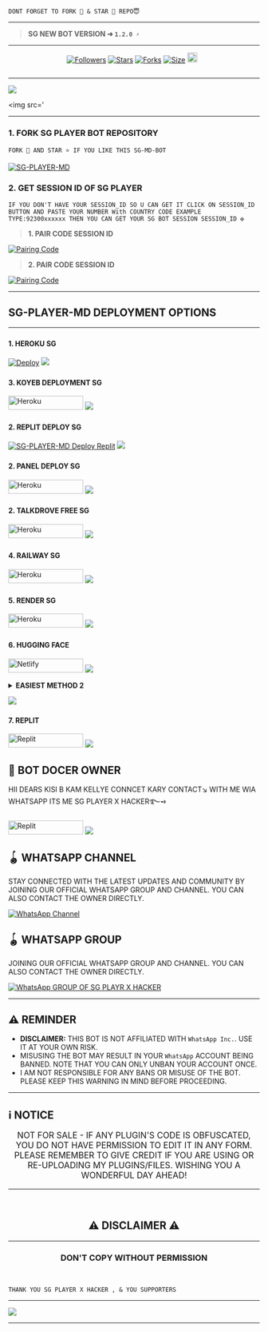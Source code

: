 
```
DONT FORGET TO FORK 🍴 & STAR 🌟 REPO😇
```
---

> **SG NEW BOT VERSION ➜ `1.2.0 ⚡`**
---





  <p align="center">
<a href="https://github.com/mrfrank-ofc/followers"><img title="Followers" src="https://img.shields.io/github/followers/itx-alii-raza?color=blue&style=flat-square"></a>
<a href="https://github.com/sgplayerxpo56/SG-PLAYER-MD-BOT/stargazers/"><img title="Stars" src="https://img.shields.io/github/stars/sgplayerxpo56/SG-PLAYER-MD-BOT?color=blue&style=flat-square"></a>
<a href="https://github.com/sgplayerxpo56/SG-PLAYER-MD-BOT/network/members"><img title="Forks" src="https://img.shields.io/github/forks/sgplayerxpo56/SG-PLAYER-MD-BOT?color=blue&style=flat-square"></a>
<a href="https://github.com/sgplayerxpo56/SG-PLAYER-MD-BOT/"><img title="Size" src="https://img.shields.io/github/repo-size/sgplayerxpo56/SG-PLAYER-MD-BOT?style=flat-square&color=blue"></a>
<a href="https://github.com/sgplayerxpo56/SG-PLAYER-MD-BOT/graphs/commit-activity"><img height="20" src="https://img.shields.io/badge/Maintained%3F-yes-blue.svg"></a>&nbsp;&nbsp;
</p>
<p align='center'>
</p>

<a href="https://git.io/typing-svg"><img src="https://readme-typing-svg.demolab.com?font=s+Ops+One&size=50&pause=1000&color=1BAFBAFF&center=true&width=810&height=100&lines=+THANKS FOR CHOOSING+SG-PLAYER-MD;MULTI+DEVICE+WHATSAPP+BOT;POWRER BY SG PLAYER=" alt="" /></a>
  </p>
  
--- 

<a><img src='https://files.catbox.moe/tuj52t.jpg'/></a>

<a><img src='

***




### 1. FORK SG PLAYER BOT REPOSITORY

`FORK 🍴 AND STAR ⭐ IF YOU LIKE THIS SG-MD-BOT`

  <a href="https://github.com/sgplayerxpo56/SG-PLAYER-MD-BOT/fork"><img title="SG-PLAYER-MD" src="https://files.catbox.moe/tuj52t.jpg"></a>
  
### 2. GET SESSION ID OF SG PLAYER
 
`IF YOU DON'T HAVE YOUR SESSION_ID SO U CAN GET IT CLICK ON SESSION_ID BUTTON AND PASTE YOUR NUMBER With COUNTRY CODE EXAMPLE TYPE:92300xxxxxx THEN YOU CAN GET YOUR SG BOT SESSION SESSION_ID ✠`


> **1. PAIR CODE SESSION ID**

<a href='https://sg-player-pair.vercel.app//' target="_blank">
  <img alt='Pairing Code' src='https://img.shields.io/badge/Get%20Pairing%20Code-yellow?style=for-the-badge&logo=opencv&logoColor=red'/>
</a>
<br> 

> **2. PAIR CODE SESSION ID**

<a href='https://sg-player-pair.vercel.app/' target="_blank">
  <img alt='Pairing Code' src='https://img.shields.io/badge/Get%20Pairing%20Code-darkpink?style=for-the-badge&logo=opencv&logoColor=red'/>
</a>
<br> 



---

### <h2 align="">SG-PLAYER-MD DEPLOYMENT OPTIONS</h2>

---

### <h4 align="">1. HEROKU SG</h4>
<p style="text-align: center; font-size: 1.2em;">


[![Deploy](https://www.herokucdn.com/deploy/button.svg)](https://dashboard.heroku.com/new?template=https://github.com/sgplayerxpo56/SG-PLAYER-MD-BOT)
<a><img src='https://i.imgur.com/LyHic3i.gif'/></a>

### <h4 align="">3. KOYEB DEPLOYMENT SG</h4>
<p style="text-align: center; font-size: 1.2em;">

<p align="">
<a href="https://app.koyeb.com/services/deploy?type=git&repository=sgplayerxpo56/SG-PLAYER-MD-BOT"' target="_blank"><img alt='Heroku' src='https://img.shields.io/badge/-koyeb ‎ deploy-FF009D?style=for-the-badge&logo=koyeb&logoColor=white'/< width=150 height=28/p></a>
<a><img src='https://i.imgur.com/LyHic3i.gif'/></a>

### <h4 align="">2. REPLIT DEPLOY SG</h4>

<a href="https://github.com/sgplayerxpo56/SG-PLAYER-MD-BOT"><img title="SG-PLAYER-MD Deploy Replit" src="https://img.shields.io/badge/DEPLOY REPLIT-h?color=black&style=for-the-badge&logo=Replit"></a>
<a><img src='https://i.imgur.com/LyHic3i.gif'/></a>

### <h4 align="">2. PANEL DEPLOY SG</h4>
<p style="text-align: center; font-size: 1.2em;">
  
<p align="">
<a href='https://github.com/sgplayerxpo56/SG-PLAYER-MD-BOT/archive/refs/heads/main.zip' target="_blank"><img alt='Heroku' src='https://img.shields.io/badge/Panel Zip-000000?style=for-the-badge&logo=bot-hosting&logoColor=white&labelColor=000000&color=blue'/< width=150 height=28/p></a>
  <a><img src='https://i.imgur.com/LyHic3i.gif'/></a>
  


### <h4 align="">2. TALKDROVE FREE SG</h4>
<p style="text-align: center; font-size: 1.2em;">
  
<p align="">
<a href='https://talkdrove.com/share-bot/11' target="_blank"><img alt='Heroku' src='https://img.shields.io/badge/-TalkDrove ‎Deploy-6971FF?style=for-the-badge&logo=Github&logoColor=white'/< width=150 height=28/p></a>
  <a><img src='https://i.imgur.com/LyHic3i.gif'/></a>

### <h4 align="">4. RAILWAY SG</h4>
<p style="text-align: center; font-size: 1.2em;">

<p align="">
<a href='https://railway.app/new' target="_blank"><img alt='Heroku' src='https://img.shields.io/badge/-railway deploy-FF8700?style=for-the-badge&logo=railway&logoColor=white'/< width=150 height=28/p></a>
<a><img src='https://i.imgur.com/LyHic3i.gif'/></a>

### <h4 align="">5. RENDER SG</h4>
<p style="text-align: center; font-size: 1.2em;">
  
<p align="">
<a href='https://dashboard.render.com/web/new' target="_blank"><img alt='Heroku' src='https://img.shields.io/badge/-Render deploy-black?style=for-the-badge&logo=render&logoColot=white'/< width=150 height=28/p></a>
<a><img src='https://i.imgur.com/LyHic3i.gif'/></a>

### <h4 align="">6. HUGGING FACE</h4>
<p style="text-align: center; font-size: 1.2em;">
  
<p align="">
<a href='https://app.netlify.com/' target="_blank"><img alt='Netlify' src='https://img.shields.io/badge/-Netlify Deploy-CC00FF?style=for-the-badge&logo=huggingface&logoColor=white'/< width=150 height=28/p></a> </a>
<a><img src='https://i.imgur.com/LyHic3i.gif'/></a>
<details>
  
<b><strong><summary align="" style="color: Yello;">EASIEST METHOD 2</summary></strong></b>
<p style="text-align: center; font-size: 1.2em;">
 
*❄️ Deploy SG-PLAYER-md 


> CREDITS SG PLAYER X HACKERSZ🎐

*ᴘᴏᴡᴇʀᴇᴅ ʙʏ ᴍʀ SG PLAYER X HACKER ᴏꜰᴄ*</h6>

</details>

<a><img src='https://i.imgur.com/LyHic3i.gif'/></a>


### <h4 align="">7. REPLIT</h4>
<p style="text-align: center; font-size: 1.2em;">

<p align="">
<a href='https://replit.com/~' target="_blank"><img alt='Replit' src='https://img.shields.io/badge/-Replit Deploy-1976D2?style=for-the-badge&logo=replit&logoColor=white'/< width=150 height=28/p></a> </a>
<a><img src='https://i.imgur.com/LyHic3i.gif'/></a>


## 👑 BOT DOCER OWNER 
HII DEARS KISI B KAM KELLYE CONNCET KARY CONTACT↘︎ WITH ME WIA WHATSAPP ITS ME SG PLAYER X HACKER࿐➺

<p align="">
<a href='https://wa.me/+923260602960?text=*ʜɪɪ+SGPLAYER+ɪ+ɴᴇᴇᴅ+ʜᴇʟᴘ!.+ɪ+ᴍᴇssᴀɢᴇᴅ+ʏᴏᴜ+ғʀᴏᴍ+ᴀʟɪ-ᴍᴅ+ʀᴇᴘᴏ!!*' target="_blank"><img alt='Replit' src='https://img.shields.io/badge/ Whatsapp -25D366?style=for-the-badge&logo=whatsapp&logoColor=white'/< width=150 height=28/p></a> </a>
<a><img src='https://i.imgur.com/LyHic3i.gif'/></a>


## 🪀 WHATSAPP CHANNEL 
STAY CONNECTED WITH THE LATEST UPDATES AND COMMUNITY BY JOINING OUR OFFICIAL WHATSAPP GROUP AND CHANNEL. YOU CAN ALSO CONTACT THE OWNER DIRECTLY.

[![WhatsApp Channel](https://img.shields.io/badge/JOIN-WHATSAAP%20CHANNEL-25D366?style=for-the-badge&logo=whatsapp)](https://whatsapp.com/channel/0029VbAg8dwElagmJ548Ul0G)

## 🪀 WHATSAPP GROUP
JOINING OUR OFFICIAL WHATSAPP GROUP AND CHANNEL. YOU CAN ALSO CONTACT THE OWNER DIRECTLY.

[![WhatsApp GROUP OF SG PLAYR X HACKER](https://img.shields.io/badge/JOIN-WHATSAAP%20GROUP-25D366?style=for-the-badge&logo=whatsapp)](https://chat.whatsapp.com/D7TaThwliK0F2CtiSHElq6?mode=)

 


***

## <h2 align="left">⚠️ REMINDER </h2>
<p style="text-align: center; font-size: 1.2em;">

- **DISCLAIMER:** THIS BOT IS NOT AFFILIATED WITH `WhatsApp Inc.`. USE IT AT YOUR OWN RISK.
- MISUSING THE BOT MAY RESULT IN YOUR `WhatsApp` ACCOUNT BEING BANNED. NOTE THAT YOU CAN ONLY UNBAN YOUR ACCOUNT ONCE.
- I AM NOT RESPONSIBLE FOR ANY BANS OR MISUSE OF THE BOT. PLEASE KEEP THIS WARNING IN MIND BEFORE PROCEEDING.

---

<h2 align="left">ℹ️ NOTICE</h2>
<p style="text-align: center; font-size: 1.2em;">
  NOT FOR SALE - IF ANY PLUGIN'S CODE IS OBFUSCATED, YOU DO NOT HAVE PERMISSION TO EDIT IT IN ANY FORM. PLEASE REMEMBER TO GIVE CREDIT IF YOU ARE USING OR RE-UPLOADING MY PLUGINS/FILES. WISHING YOU A WONDERFUL DAY AHEAD!</p>
  
---

 <br>
<h2 align="center"> ⚠️ DISCLAIMER ⚠️
 </h2>
 
 ---

<h3 align="center"> DON'T COPY WITHOUT PERMISSION 
</h3>

<br>

```
THANK YOU SG PLAYER X HACKER , & YOU SUPPORTERS
```
-----
<a><img src='https://files.catbox.moe/tuj52t.jpg'/></a>

------
